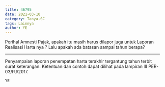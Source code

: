 ```yaml
---
title: 46795
date: 2021-03-10
category: Tanya-SC
tags: Lainnya
author: YE
---
```


Perihal Amnesti Pajak, apakah itu masih harus dilapor juga untuk Laporan Realisasi Harta nya ? Lalu apakah ada batasan sampai tahun berapa?

---

Penyampaian laporan penempatan harta terakhir tergantung tahun terbit surat keterangan. Ketentuan dan contoh dapat dilihat pada lampiran III PER-03/PJ/2017.

`YE`
